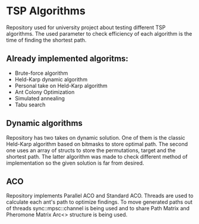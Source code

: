 # TSP Algorithms
Repository used for university project about testing different TSP algorithms. The used parameter to check efficiency of each algorithm is the time of finding the shortest path.

## Already implemented algoritms:
* Brute-force algorithm
* Held-Karp dynamic algorithm
* Personal take on Held-Karp algorithm
* Ant Colony Optimization
* Simulated annealing
* Tabu search

## Dynamic algorithms
Repository has two takes on dynamic solution. One of them is the classic Held-Karp algorithm based on bitmasks to store optimal path. The second one uses an array of structs to store the permutations, target and the shortest path. The latter algorithm was made to check different method of implementation so the given solution is far from desired.

## ACO
Repository implements Parallel ACO and Standard ACO. Threads are used to calculate each ant's path to optimize findings. To move generated paths out of threads sync::mpsc::channel is being used and to share Path Matrix and Pheromone Matrix Arc<> structure is being used.